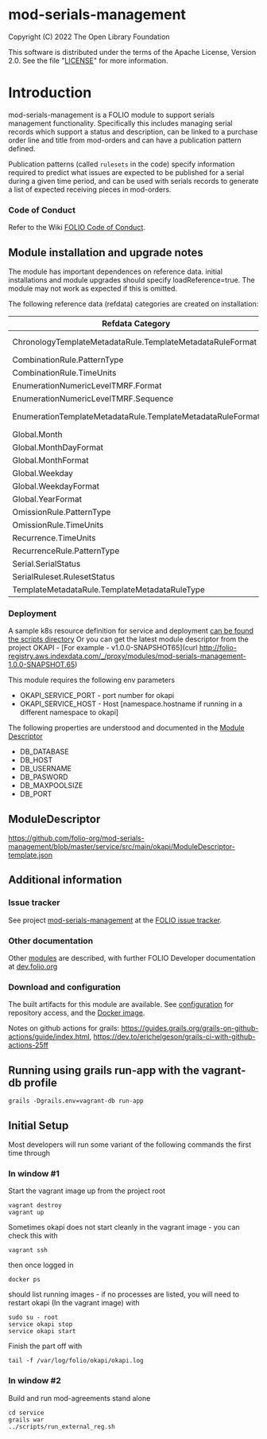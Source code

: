 # mod-serials-management

Copyright (C) 2022 The Open Library Foundation

This software is distributed under the terms of the Apache License,
Version 2.0. See the file "[LICENSE](LICENSE)" for more information.

# Introduction

mod-serials-management is a FOLIO module to support serials management functionality. Specifically this includes managing serial records which support a status and description, can be linked to a purchase order line and title from mod-orders and can have a publication pattern defined.

Publication patterns (called `rulesets` in the code) specify information required to predict what issues are expected to be published for a serial during a given time period, and can be used with serials records to generate a list of expected receiving pieces in mod-orders.

### Code of Conduct

Refer to the Wiki [FOLIO Code of Conduct](https://wiki.folio.org/display/COMMUNITY/FOLIO+Code+of+Conduct).

## Module installation and upgrade notes

The module has important dependences on reference data. initial installations and module upgrades should specify loadReference=true. The module may not work as expected if this is omitted.

The following reference data (refdata) categories are created on installation:

| Refdata Category | URL for values |
| --- | --- |
|ChronologyTemplateMetadataRule.TemplateMetadataRuleFormat|/serials-management/refdata/ChronologyTemplateMetadataRule/TemplateMetadataRuleFormat|
|CombinationRule.PatternType|/serials-management/refdata/CombinationRule/PatternType|
|CombinationRule.TimeUnits|/serials-management/refdata/CombinationRule/TimeUnits|
|EnumerationNumericLevelTMRF.Format|/serials-management/refdata/EnumerationNumericLevelTMRF/Format|
|EnumerationNumericLevelTMRF.Sequence|/serials-management/refdata/EnumerationNumericLevelTMRF/Sequence|
|EnumerationTemplateMetadataRule.TemplateMetadataRuleFormat|/serials-management/refdata/EnumerationTemplateMetadataRule/TemplateMetadataRuleFormat|
|Global.Month|/serials-management/refdata/Global/Month|
|Global.MonthDayFormat|/serials-management/refdata/Global/MonthDayFormat|
|Global.MonthFormat|/serials-management/refdata/Global/MonthFormat|
|Global.Weekday|/serials-management/refdata/Global/Weekday|
|Global.WeekdayFormat|/serials-management/refdata/Global/WeekdayFormat|
|Global.YearFormat|/serials-management/refdata/Global/YearFormat|
|OmissionRule.PatternType|/serials-management/refdata/OmissionRule/PatternType|
|OmissionRule.TimeUnits|/serials-management/refdata/OmissionRule/TimeUnits|
|Recurrence.TimeUnits|/serials-management/refdata/Recurrence/TimeUnits|
|RecurrenceRule.PatternType|/serials-management/refdata/RecurrenceRule/PatternType|
|Serial.SerialStatus|/serials-management/refdata/Serial/SerialStatus|
|SerialRuleset.RulesetStatus|/serials-management/refdata/SerialRuleset/RulesetStatus|
|TemplateMetadataRule.TemplateMetadataRuleType|/serials-management/refdata/TemplateMetadataRule/TemplateMetadataRuleType|

### Deployment

A sample k8s resource definition for service and deployment [can be found the scripts directory](https://github.com/folio-org/mod-serials-management/blob/master/scripts/k8s_deployment_template.yaml)
Or you can get the latest module descriptor from the project OKAPI - [For example - v1.0.0-SNAPSHOT65](curl http://folio-registry.aws.indexdata.com/_/proxy/modules/mod-serials-management-1.0.0-SNAPSHOT.65)

This module requires the following env parameters
* OKAPI_SERVICE_PORT - port number for okapi
* OKAPI_SERVICE_HOST - Host [namespace.hostname if running in a different namespace to okapi]

The following properties are understood and documented in the [Module Descriptor](https://github.com/folio-org/mod-serials-management/blob/master/service/src/main/okapi/ModuleDescriptor-template.json)
* DB_DATABASE
* DB_HOST
* DB_USERNAME
* DB_PASWORD
* DB_MAXPOOLSIZE
* DB_PORT

## ModuleDescriptor

https://github.com/folio-org/mod-serials-management/blob/master/service/src/main/okapi/ModuleDescriptor-template.json

## Additional information

### Issue tracker

See project [mod-serials-management](https://folio-org.atlassian.net/browse/MODSER)
at the [FOLIO issue tracker](https://dev.folio.org/guidelines/issue-tracker/).

### Other documentation

Other [modules](https://dev.folio.org/source-code/#server-side) are described,
with further FOLIO Developer documentation at [dev.folio.org](https://dev.folio.org/)

### Download and configuration

The built artifacts for this module are available.
See [configuration](https://dev.folio.org/download/artifacts) for repository access,
and the [Docker image](https://hub.docker.com/r/folioci/mod-serials-management).

Notes on github actions for grails: https://guides.grails.org/grails-on-github-actions/guide/index.html, https://dev.to/erichelgeson/grails-ci-with-github-actions-25ff

## Running using grails run-app with the vagrant-db profile

    grails -Dgrails.env=vagrant-db run-app


## Initial Setup

Most developers will run some variant of the following commands the first time through

### In window #1

Start the vagrant image up from the project root

    vagrant destroy
    vagrant up

Sometimes okapi does not start cleanly in the vagrant image - you can check this with

    vagrant ssh

then once logged in

    docker ps

should list running images - if no processes are listed, you will need to restart okapi (In the vagrant image) with

    sudo su - root
    service okapi stop
    service okapi start

Finish the part off with

    tail -f /var/log/folio/okapi/okapi.log

### In window #2

Build and run mod-agreements stand alone

    cd service
    grails war
    ../scripts/run_external_reg.sh
